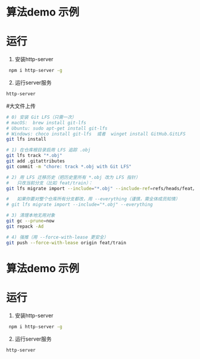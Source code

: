 # 算法demo 示例

# 运行
1. 安装http-server
```bash
 npm i http-server -g
```
2. 运行server服务
```bash
http-server
```

#大文件上传
```BASH
# 0) 安装 Git LFS（只需一次）
# macOS:  brew install git-lfs
# Ubuntu: sudo apt-get install git-lfs
# Windows: choco install git-lfs  或者  winget install GitHub.GitLFS
git lfs install

# 1) 在仓库根目录启用 LFS 追踪 .obj
git lfs track "*.obj"
git add .gitattributes
git commit -m "chore: track *.obj with Git LFS"

# 2) 用 LFS 迁移历史（把历史里所有 *.obj 改为 LFS 指针）
#   只改当前分支（比如 feat/train）：
git lfs migrate import --include="*.obj" --include-ref=refs/heads/feat/train

#   如果你要对整个仓库所有分支都改，用 --everything（谨慎，需全体成员知情）
# git lfs migrate import --include="*.obj" --everything

# 3) 清理本地无用对象
git gc --prune=now
git repack -Ad

# 4) 强推（用 --force-with-lease 更安全）
git push --force-with-lease origin feat/train
```
# 算法demo 示例

# 运行
1. 安装http-server
```bash
 npm i http-server -g
```
2. 运行server服务
```bash
http-server
```